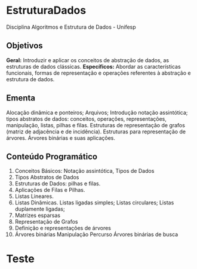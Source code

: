 # EstruturaDados
Disciplina Algoritmos e Estrutura de Dados - Unifesp

## Objetivos
**Geral:** Introduzir e aplicar os conceitos de
abstração de dados, as estruturas de dados
clássicas.
**Específicos:** Abordar as características
funcionais, formas de representação e
operações referentes à abstração e estrutura
de dados.

## Ementa
Alocação dinâmica e ponteiros; Arquivos;
Introdução notação assintótica; tipos abstratos
de dados: conceitos, operações, representações,
manipulação, listas, pilhas e filas. Estruturas de
representação de grafos (matriz de adjacência e
de incidência). Estruturas para representação de
árvores. Árvores binárias e suas aplicações.

## Conteúdo Programático
1. Conceitos Básicos: Notação assintótica, Tipos
de Dados
2. Tipos Abstratos de Dados
3. Estruturas de Dados: pilhas e filas.
4. Aplicações de Filas e Pilhas.
5. Listas Lineares.
6. Listas Dinâmicas.
  Listas ligadas simples;
  Listas circulares;
  Listas duplamente ligadas;
7. Matrizes esparsas
8. Representação de Grafos
9. Definição e representações de árvores
10. Árvores binárias
  Manipulação
  Percurso
  Árvores binárias de busca

# Teste

